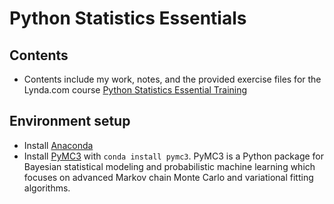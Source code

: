 # Python Statistics Essentials

## Contents
- Contents include my work, notes, and the provided exercise files for the Lynda.com course [Python Statistics Essential Training](https://www.lynda.com/Python-tutorials/Python-Statistics-Essential-Training/711826-2.html)

## Environment setup
- Install [Anaconda](https://docs.anaconda.com/anaconda/install/)
- Install [PyMC3](https://docs.pymc.io/) with `conda install pymc3`. PyMC3 is a Python package for Bayesian statistical modeling and probabilistic machine learning which focuses on advanced Markov chain Monte Carlo and variational fitting algorithms.
